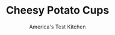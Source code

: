 ---
layout: ../../layouts/MarkdownPostLayout.astro
title: Cheesy Potato Cups
author: America's Test Kitchen
pubDate: 2023-03-15
description: "When we tried to improve upon classic scalloped potatoes, we found ourselves in a sticky situation."
image_url: https://res.cloudinary.com/hksqkdlah/image/upload/ar_1:1,c_fill,dpr_2.0,f_auto,fl_lossy.progressive.strip_profile,g_faces:auto,q_auto:low,w_344/9535_sfs-crispycheesypotatocake-16
tags: ["Side Dishes","Potatoes"]
calories: 2342
protein: 8
carbohydrates: 17
fats: 
fiber: 1
ingredients: ["1/2 cup, panko bread crumbs","1 tablespoon, unsalted butter, softened","2 pounds, russet potatoes, peeled","1 1/4 cups, half-and-half","1 1/4 teaspoons, salt","3/4 teaspoon, pepper","5 1/2 ounces, sharp cheddar cheese, shredded (1 1/3 cups)","1 1/4 ounces, Parmesan cheese, grated (2/3 cup)","2 teaspoons, cornstarch"]
serves: 12
time: "1¼ hours"
instructions: ["Adjust oven rack to lowest position and heat oven to 425 degrees. Pulse panko in food processor until finely ground, about 5 pulses. Evenly coat each muffin cup with softened butter and then with ground panko. Cut each potato in half lengthwise, then cut each half into 3 wedges. Cut each wedge crosswise into ¼-inch-thick slices. Combine potatoes, half-and-half, salt, and pepper in large bowl and microwave, covered, until just tender, 12 to 15 minutes, stirring once.","Meanwhile, toss cheddar, Parmesan, and cornstarch together in bowl; reserve 1/3 cup for topping. Add remaining cheese mixture to hot potato mixture, stirring until smooth. Divide potato-cheese mixture evenly among muffin cups and smooth. Sprinkle cups with reserved cheese.","Cover muffin tin with aluminum foil sprayed with vegetable oil spray and bake for 10 minutes. Discard foil and continue to bake until golden brown, 13 to 15 minutes. Run paring knife around perimeter of muffin cups. Let potato cups cool in muffin tin on wire rack for 5 minutes. Place rimmed baking sheet on top of muffin tin and invert potato cups, tapping on muffin tin to release cups. Invert cups onto wire rack and let cool for 5 minutes. Serve."]
nutrition: ["367 mg Potassium","182 mg Phosphorus","224 mg Calcium","27 mg Magnesium","292 mg Sodium","1 mg Zinc","10 g Fat","2 g Monounsaturated","4 mg Vitamin C","30 mg Cholesterol","6 g Saturated","1 g Fiber","15 µg Folate (food)","1 g Sugars","2 µg Vitamin K","87 g Water","17 g Carbs","15 µg Folate equivalent (total)","8 g Protein","82 µg Vitamin A","195 kcal Energy","2342 calories"]
notes: "Don’t use preshredded cheese here. Do use a nonstick 12-cup muffin tin."
---
